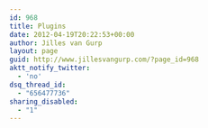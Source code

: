 ```yaml
---
id: 968
title: Plugins
date: 2012-04-19T20:22:53+00:00
author: Jilles van Gurp
layout: page
guid: http://www.jillesvangurp.com/?page_id=968
aktt_notify_twitter:
  - 'no'
dsq_thread_id:
  - "656477736"
sharing_disabled:
  - "1"
---
```

